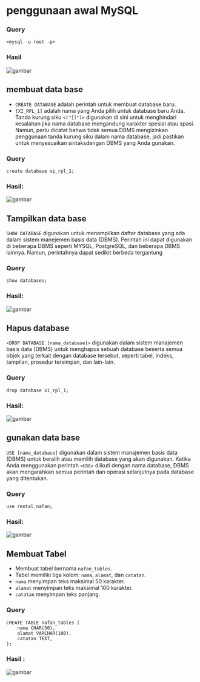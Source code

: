 # penggunaan awal MySQL

### Query

```mysql
<mysql -u root -p>
```
### Hasil
![gambar](Asset/Asset1BD.png)

## membuat data base

- `CREATE DATABASE` adalah perintah untuk membuat database baru.
- `[XI_RPL_1]` adalah nama yang Anda pilih untuk database baru Anda. Tanda kurung siku `<("[]")>` digunakan di sini untuk menghindari kesalahan jika nama database mengandung karakter spesial atau spasi. Namun, perlu dicatat bahwa tidak semua DBMS mengizinkan penggunaan tanda kurung siku dalam nama database, jadi pastikan untuk menyesuaikan sintaksdengan DBMS yang Anda gunakan.
### Query

```mysql
create database xi_rpl_1;
```
### Hasil:
![gambar](Asset/Asset2BD.png)

## Tampilkan data base

`SHOW DATABASE` digunakan untuk menampilkan daftar database yang ada dalam sistem manejemen basis data (DBMS). Perintah ini dapat digunakan di beberapa DBMS seperti MYSQL, PostgreSQL, dan beberapa DBMS lainnya. Namun, perintahnya dapat sedikit berbeda tergantung

### Query

```mysql
show databases;
```
### Hasil:
![gambar](Asset/Asset3BD.png)
## Hapus database

`<DROP DATABASE [nama_database]>` digunakan dalam sistem manajemen basis data (DBMS) untuk menghapus sebuah database beserta semua objek yang terkait dengan database tersebut, seperti tabel, indeks, tampilan, prosedur tersimpan, dan lain-lain.

### Query

```mysql
drop database xi_rpl_1;
```
### Hasil:
![gambar](Asset/Asset4BD.png)

## gunakan data base

`USE [nama_database]` digunakan dalam sistem manajemen basis data (DBMS) untuk beralih atau memilih database yang akan digunakan. Ketika Anda menggunakan perintah `<USE>` diikuti dengan nama database, DBMS akan mengarahkan semua perintah dan operasi selanjutnya pada database yang ditentukan.

### Query
```mysql
use rental_nafan;
```
### Hasil:
![gambar](Asset/Asset5BD.png)

## Membuat Tabel 

- Membuat tabel bernama `nafan_tables`.
- Tabel memiliki tiga kolom: `nama`, `alamat`, dan `catatan`.
- `nama` menyimpan teks maksimal 50 karakter.
- `alamat` menyimpan teks maksimal 100 karakter.
- `catatan` menyimpan teks panjang.

### Query
```mysql
CREATE TABLE nafan_tables (
    nama CHAR(50),
    alamat VARCHAR(100),
    catatan TEXT,
);
```
### Hasil : 

![gambar](Asset/42.png)
